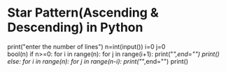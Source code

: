 # Star Pattern(Ascending & Descending) in Python
print("enter the number of lines")
 n=int(input())
 i=0
 j=0                                 
 bool(n)
 if n>=0:
  for i in range(n):
   for j in range(i+1):
     print("*",end="")
   print()
 else:
  for i in range(n):
   for j in range(n-i):
     print("*",end="")
   print()

